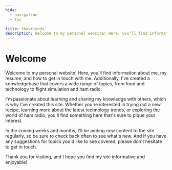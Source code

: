 ```yaml
---
hide:
  - navigation
  - toc

title: thevriends
description: Welcome to my personal website! Here, you'll find information about me, my resume, and how to get in touch with me. Additionally, I've created a knowledgebase that covers a wide range of topics, from food and technology to flight simulation and ham radio.
---
```


# Welcome

Welcome to my personal website! Here, you'll find information about me, my resume, and how to get in touch with me. Additionally, I've created a knowledgebase that covers a wide range of topics, from food and technology to flight simulation and ham radio.

I'm passionate about learning and sharing my knowledge with others, which is why I've created this site. Whether you're interested in trying out a new recipe, learning more about the latest technology trends, or exploring the world of ham radio, you'll find something here that's sure to pique your interest.

In the coming weeks and months, I'll be adding new content to the site regularly, so be sure to check back often to see what's new. And if you have any suggestions for topics you'd like to see covered, please don't hesitate to get in touch.

Thank you for visiting, and I hope you find my site informative and enjoyable!
